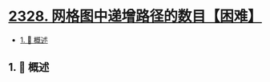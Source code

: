 # [2328. 网格图中递增路径的数目【困难】](https://github.com/tnotesjs/TNotes.leetcode/tree/main/notes/2328.%20%E7%BD%91%E6%A0%BC%E5%9B%BE%E4%B8%AD%E9%80%92%E5%A2%9E%E8%B7%AF%E5%BE%84%E7%9A%84%E6%95%B0%E7%9B%AE%E3%80%90%E5%9B%B0%E9%9A%BE%E3%80%91)

<!-- region:toc -->

- [1. 📝 概述](#1--概述)

<!-- endregion:toc -->

## 1. 📝 概述
